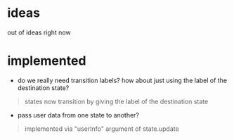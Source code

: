 # ideas
out of ideas right now

# implemented
- do we really need transition labels? how about just using the label of the destination state?
> states now transition by giving the label of the destination state

- pass user data from one state to another?
> implemented via "userInfo" argument of state.update
